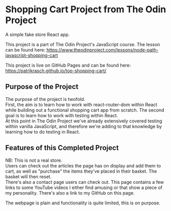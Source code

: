 # Shopping Cart Project from The Odin Project

A simple fake store React app.

This project is a part of The Odin Project's JavaScript course. The lesson can be found here: https://www.theodinproject.com/lessons/node-path-javascript-shopping-cart

This project is live on GitHub Pages and can be found here: https://patrikrasch.github.io/top-shopping-cart/

## Purpose of the Project

The purpose of the project is twofold.\
First, the aim is to learn how to work with react-router-dom within React while building out a functional shopping cart app from scratch. The second goal is to learn how to work with testing within React.\
At this point in The Odin Project we've already extensively covered testing within vanilla JavaScript, and therefore we're adding to that knowledge by learning how to do testing in React.

## Features of this Completed Project

NB: This is not a real store.\
Users can check out the articles the page has on display and add them to cart, as well as "purchase" the items they've placed in their basket. The basket will then reset.\
There's also a contact page users can check out. This page contains a few links to some YouTube videos I either find amusing or that show a piece of my personality. There's also a link to my GitHub on this page.

The webpage is plain and functionality is quite limited, this is on purpose.
